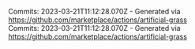 Commits: 2023-03-21T11:12:28.070Z - Generated via https://github.com/marketplace/actions/artificial-grass
<br>
Commits: 2023-03-21T11:12:28.070Z - Generated via https://github.com/marketplace/actions/artificial-grass
<br>
